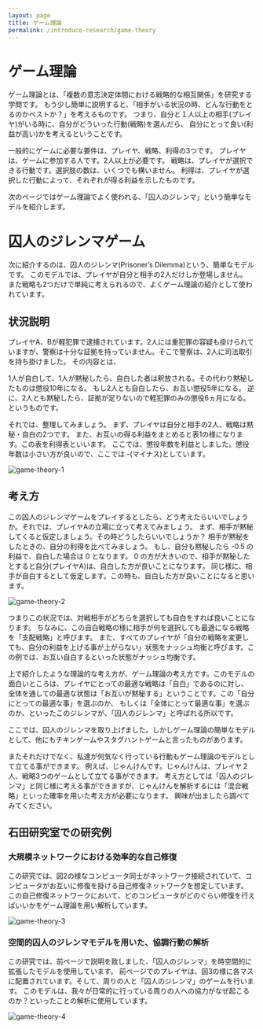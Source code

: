 ```yaml
---
layout: page
title: ゲーム理論
permalink: /introduce-research/game-theory
---
```


# ゲーム理論
ゲーム理論とは、「複数の意志決定体間における戦略的な相互関係」を研究する学問です。
もう少し簡単に説明すると、「相手がいる状況の時、どんな行動をとるのかベストか？」を考えるものです。
つまり、自分と１人以上の相手(プレイヤ)がいる時に、自分がどういった行動(戦略)を選んだら、
自分にとって良い(利益が高い)かを考えるということです。

一般的にゲームに必要な要件は、プレイヤ、戦略、利得の3つです。
プレイヤは、ゲームに参加する人です。2人以上が必要です。
戦略は、プレイヤが選択できる行動です。選択肢の数は、いくつでも構いません。
利得は、プレイヤが選択した行動によって、それぞれが得る利益を示したものです。

次のページではゲーム理論でよく使われる、「囚人のジレンマ」という簡単なモデルを紹介します。

# 囚人のジレンマゲーム
次に紹介するのは、囚人のジレンマ(Prisoner’s Dilemma)という、簡単なモデルです。
このモデルでは、プレイヤが自分と相手の2人だけしか登場しません。
また戦略も2つだけで単純に考えられるので、よくゲーム理論の紹介として使われています。

## 状況説明
プレイヤA、Bが軽犯罪で逮捕されています。2人には重犯罪の容疑も掛けられていますが、警察は十分な証拠を持っていません。そこで警察は、2人に司法取引を持ち掛けました。
その内容とは、

1人が自白して、1人が黙秘したら、自白した者は釈放される。その代わり黙秘したものは懲役10年になる。
もし2人とも自白したら、お互い懲役5年になる。
逆に、2人とも黙秘したら、証拠が足りないので軽犯罪のみの懲役6ヵ月になる。
というものです。

それでは、整理してみましょう。
まず、プレイヤは自分と相手の2人、戦略は黙秘・自白の2つです。
また、お互いの得る利益をまとめると表1の様になります。この表を利得表といいます。
ここでは、懲役年数を利益としました。懲役年数は小さい方が良いので、ここでは -(マイナス)としています。

![game-theory-1]({{site.baseurl}}/img/game-theory-1.png)

## 考え方
この囚人のジレンマゲームをプレイするとしたら、どう考えたらいいでしょうか。それでは、プレイヤAの立場に立って考えてみましょう。
まず、相手が黙秘してくると仮定しましょう。その時どうしたらいいでしょうか？
相手が黙秘をしたときの、自分の利得を比べてみましょう。
もし、自分も黙秘したら -0.5 の利益で、自白した場合は 0 となります。
0 の方が大きいので、相手が黙秘したとすると自分(プレイヤA)は、自白した方が良いことになります。
同じ様に、相手が自白するとして仮定します。この時も、自白した方が良いことになると思います。

![game-theory-2]({{site.baseurl}}/img/game-theory-2.png)

つまりこの状況では、対戦相手がどちらを選択しても自白をすれば良いことになります。
ちなみに、この自白戦略の様に相手が何を選択しても最適になる戦略を「支配戦略」と呼びます。
また、すべてのプレイヤが「自分の戦略を変更しても、自分の利益を上げる事が上がらない」状態をナッシュ均衡と呼びます。この例では、お互い自白するといった状態がナッシュ均衡です。

上で紹介したような理論的な考え方が、ゲーム理論の考え方です。このモデルの面白いところは、プレイヤにとっての最適な戦略は「自白」であるのに対し、
全体を通しての最適な状態は「お互いが黙秘する」ということです。この「自分にとっての最適な事」を選ぶのか、
もしくは「全体にとって最適な事」を選ぶのか、といったこのジレンマが、「囚人のジレンマ」と呼ばれる所以です。

ここでは、囚人のジレンマを取り上げました。しかしゲーム理論の簡単なモデルとして、他にもチキンゲームやスタグハントゲームと言ったものがあります。

またそれだけでなく、私達が何気なく行っている行動もゲーム理論のモデルとして立てる事ができます。
例えば、じゃんけんです。じゃんけんは、プレイヤ２人、戦略3つのゲームとして立てる事ができます。
考え方としては「囚人のジレンマ」と同じ様に考える事ができますが、じゃんけんを解析するには「混合戦略」といった確率を用いた考え方が必要になります。
興味が出ましたら調べてみてください。

## 石田研究室での研究例
### 大規模ネットワークにおける効率的な自己修復
この研究では、図2の様なコンピュータ同士がネットワーク接続されていて、コンピュータがお互いに修復を掛ける自己修復ネットワークを想定しています。
この自己修復ネットワークにおいて、どのコンピュータがどのぐらい修復を行えばいいかをゲーム理論を用い解析しています。

![game-theory-3]({{site.baseurl}}/img/game-theory-3.png)

### 空間的囚人のジレンマモデルを用いた、協調行動の解析
この研究では、前ページで説明を致しました、「囚人のジレンマ」を時空間的に拡張したモデルを使用しています。
前ページでのプレイヤは、図3の様に各マスに配置されています。そして、周りの人と「囚人のジレンマ」のゲームを行います。
このモデルは、我々が日常的に行っている周りの人への協力がなぜ起こるのか？といったことの解析に使用しています。

![game-theory-4]({{site.baseurl}}/img/game-theory-4.png)
